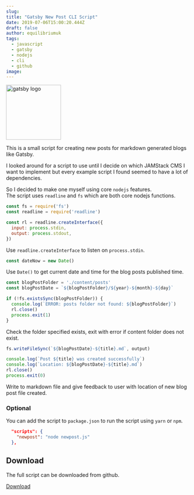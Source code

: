 ```yaml
---
slug:
title: "Gatsby New Post CLI Script"
date: 2019-07-06T15:00:20.444Z
draft: false
author: equilibriumuk
tags:
  - javascript
  - gatsby
  - nodejs
  - cli
  - github
image:
---
```


<img src="/media/logos/gatsby.svg" alt="gatsby logo" width="150px">

<br />

This is a small script for creating new posts for markdown generated blogs like Gatsby.

I looked around for a script to use until I decide on which JAMStack CMS I want to implement but every example script I found seemed to have a lot of dependencies.

So I decided to make one myself using core `nodejs` features.<br />
The script uses `readline` and `fs` which are both core nodejs functions.

```javascript
const fs = require('fs')
const readline = require('readline')

const rl = readline.createInterface({
  input: process.stdin,
  output: process.stdout,
})
```

Use `readline.createInterface` to listen on `process.stdin`.

```javascript
const dateNow = new Date()
```

Use `Date()` to get current date and time for the blog posts published time.

```javascript
const blogPostFolder = './content/posts'
const blogPostDate = `${blogPostFolder}/${year}-${month}-${day}`

if (!fs.existsSync(blogPostFolder)) {
  console.log(`ERROR: posts folder not found: ${blogPostFolder}`)
  rl.close()
  process.exit(1)
}
```

Check the folder specified exists, exit with error if content folder does not exist.

```javascript
fs.writeFileSync(`${blogPostDate}-${title}.md`, output)

console.log(`Post ${title} was created successfully`)
console.log(`Location: ${blogPostDate}-${title}.md`)
rl.close()
process.exit(0)
```

Write to markdown file and give feedback to user with location of new blog post file created.

### Optional

You can add the script to `package.json` to run the script using `yarn` or `npm`.

```json
  "scripts": {
    "newpost": "node newpost.js"
  },
```

## Download

The full script can be downloaded from github.

<a class="github" href="https://github.com/equk/gatsby-new-post-cli" aria-label="Download on GitHub" target="_blank" rel="noopener noreferrer"><i class="fa fa-github"></i> Download</a>